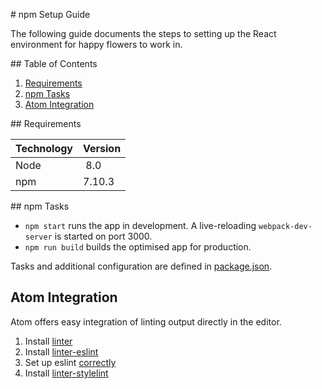 # npm Setup Guide

The following guide documents the steps to setting up the React environment for happy flowers to work in.

## Table of Contents

1. [Requirements](#requirements)
2. [npm Tasks](#npm-tasks)
3. [Atom Integration](#atom-integration)

## Requirements

| Technology | Version  |
| ---------- | -------- |
| Node       | 8.0      |
| npm        | 7.10.3   |

## npm Tasks

- `npm start` runs the app in development. A live-reloading `webpack-dev-server` is started on port 3000.
- `npm run build` builds the optimised app for production.

Tasks and additional configuration are defined in [package.json](./src/package.json).

## Atom Integration

Atom offers easy integration of linting output directly in the editor.

1. Install [linter](https://atom.io/packages/linter)
2. Install [linter-eslint](https://atom.io/packages/linter-eslint)
3. Set up eslint [correctly](https://github.com/facebookincubator/create-react-app/blob/master/packages/react-scripts/template/README.md#displaying-lint-output-in-the-editor)
4. Install [linter-stylelint](https://atom.io/packages/linter-stylelint)

